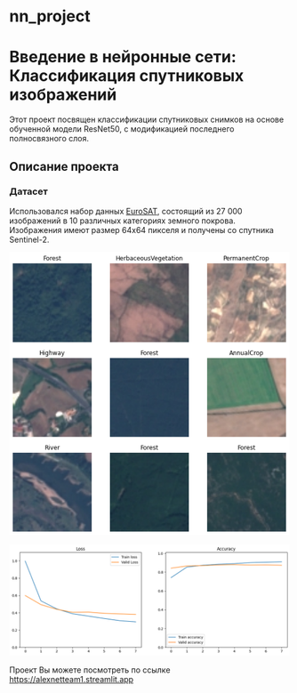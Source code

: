 # nn_project

# Введение в нейронные сети: Классификация спутниковых изображений

Этот проект посвящен классификации спутниковых снимков на основе обученной модели ResNet50, с модификацией последнего полносвязного слоя.

## Описание проекта

### Датасет
Использовался набор данных [EuroSAT](https://www.kaggle.com/datasets/apollo2506/eurosat-dataset/data), состоящий из 27 000 изображений в 10 различных категориях земного покрова.  Изображения имеют размер 64x64 пикселя и получены со спутника Sentinel-2.

![Иллюстрация классов](images/images_classes.png)

![Результат работы модели](images/output.png)

Проект Вы можете посмотреть по ссылке https://alexnetteam1.streamlit.app
